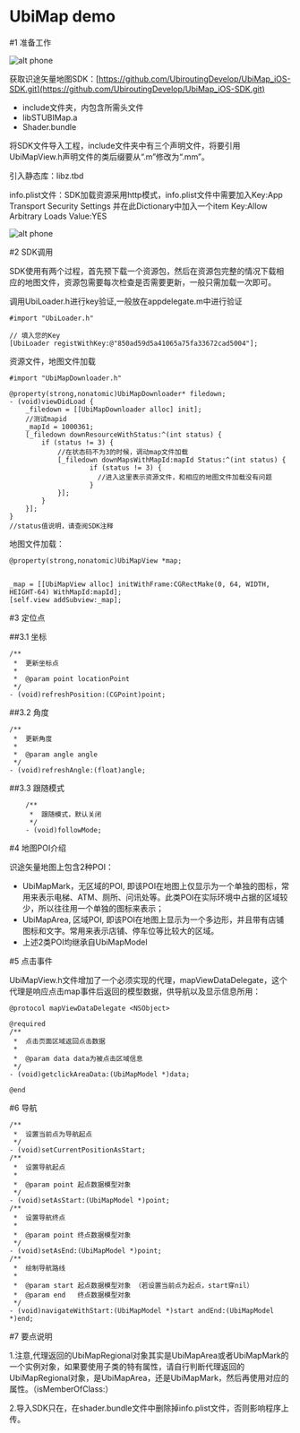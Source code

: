UbiMap demo
===
#1 准备工作

![alt phone](http://ubirouting.com/imageUse/UbiMap.gif)


获取识途矢量地图SDK：[https://github.com/UbiroutingDevelop/UbiMap_iOS-SDK.git](https://github.com/UbiroutingDevelop/UbiMap_iOS-SDK.git)

- include文件夹，内包含所需头文件
- libSTUBIMap.a
- Shader.bundle

将SDK文件导入工程，include文件夹中有三个声明文件，将要引用UbiMapView.h声明文件的类后缀要从“.m”修改为“.mm”。

引入静态库：libz.tbd


info.plist文件：SDK加载资源采用http模式，info.plist文件中需要加入Key:App Transport Security Settings 并在此Dictionary中加入一个item Key:Allow Arbitrary Loads  Value:YES

![alt phone](http://ubirouting.com/imageUse/ubimaplibs_info.png)

#2 SDK调用

SDK使用有两个过程，首先预下载一个资源包，然后在资源包完整的情况下载相应的地图文件，资源包需要每次检查是否需要更新，一般只需加载一次即可。

调用UbiLoader.h进行key验证,一般放在appdelegate.m中进行验证

	#import "UbiLoader.h"
	
	// 填入您的Key
	[UbiLoader registWithKey:@"850ad59d5a41065a75fa33672cad5004"];
	
资源文件，地图文件加载

	#import "UbiMapDownloader.h"
	
	@property(strong,nonatomic)UbiMapDownloader* filedown;
	- (void)viewDidLoad {
		_filedown = [[UbiMapDownloader alloc] init];
		//测试mapid
		_mapId = 1000361;
		[_filedown downResourceWithStatus:^(int status) {
        	if (status != 3) {
	            //在状态码不为3的时候，调动map文件加载
	            [_filedown downMapsWithMapId:mapId Status:^(int status) {
		                if (status != 3) {
		                  //进入这里表示资源文件，和相应的地图文件加载没有问题
						}
		        }];
	        }
    	}];
	}
	//status值说明，请查阅SDK注释
	
地图文件加载：

	@property(strong,nonatomic)UbiMapView *map;
	
	
	_map = [[UbiMapView alloc] initWithFrame:CGRectMake(0, 64, WIDTH, HEIGHT-64) WithMapId:mapId];
    [self.view addSubview:_map];
    
#3 定位点

##3.1 坐标

	/**
 	 *  更新坐标点
 	 *
 	 *  @param point locationPoint
 	 */
	- (void)refreshPosition:(CGPoint)point;
	
##3.2 角度

	/**
	 *  更新角度
	 *
	 *  @param angle angle
	 */
	- (void)refreshAngle:(float)angle;
	
##3.3 跟随模式

```Object-C
	/**
	 *  跟随模式，默认关闭
	 */
	- (void)followMode;
```
	
#4 地图POI介绍

识途矢量地图上包含2种POI：

- UbiMapMark，无区域的POI, 即该POI在地图上仅显示为一个单独的图标，常用来表示电梯、ATM、厕所、问讯处等。此类POI在实际环境中占据的区域较少，所以往往用一个单独的图标来表示；
- UbiMapArea, 区域POI, 即该POI在地图上显示为一个多边形，并且带有店铺图标和文字。常用来表示店铺、停车位等比较大的区域。
- 上述2类POI均继承自UbiMapModel

#5 点击事件

UbiMapView.h文件增加了一个必须实现的代理，mapViewDataDelegate，这个代理是响应点击map事件后返回的模型数据，供导航以及显示信息所用：

	@protocol mapViewDataDelegate <NSObject>

	@required	
	/**
	 *  点击页面区域返回点击数据
	 *
	 *  @param data data为被点击区域信息
	 */
	- (void)getclickAreaData:(UbiMapModel *)data;

	@end

#6 导航

	/**
	 *  设置当前点为导航起点
	 */
	- (void)setCurrentPositionAsStart;
	/**
	 *  设置导航起点
	 *
	 *  @param point 起点数据模型对象
	 */
	- (void)setAsStart:(UbiMapModel *)point;
	/**
	 *  设置导航终点
	 *
	 *  @param point 终点数据模型对象
	 */
	- (void)setAsEnd:(UbiMapModel *)point;
	/**
	 *  绘制导航路线
	 *
	 *  @param start 起点数据模型对象 （若设置当前点为起点，start穿nil）
	 *  @param end   终点数据模型对象
	 */
	- (void)navigateWithStart:(UbiMapModel *)start andEnd:(UbiMapModel *)end;
	
#7 要点说明

1.注意,代理返回的UbiMapRegional对象其实是UbiMapArea或者UbiMapMark的一个实例对象，如果要使用子类的特有属性，请自行判断代理返回的UbiMapRegional对象，是UbiMapArea，还是UbiMapMark，然后再使用对应的属性。（isMemberOfClass:）

2.导入SDK只在，在shader.bundle文件中删除掉info.plist文件，否则影响程序上传。
